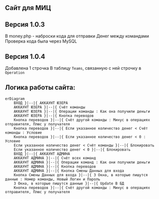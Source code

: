 ##  Сайт для МИЦ


## Версия 1.0.3

В money.php - наброски кода для отправки Денег между командами
Проверка кода была через MySQL

## Версия 1.0.4
Добавлена 1 строчка В таблицу `Teams`, связанную с ней строчку в `Operation`

## Логика работы сайта:
```mermaid
erDiagram
    ВХОД }|--|{ АККАУНТ ЮЗЕРА 
    АККАУНТ ЮЗЕРА }|--|{ Счёт команды 
    АККАУНТ ЮЗЕРА }|--|{ Операции команды : Как она получили деньги 
    АККАУНТ ЮЗЕРА }|--|{ Кнопка переводов 
    Кнопка переводов }|--|{ Счёт другой команды : Минус в операциях отправителя, Плюс у получателя
    Кнопка переводов }|--|{ Если указанное количество денег < Счёт команды : Условие
    Кнопка переводов }|--|{ Если указанное количество денег < 0 : Условие
    Если указанное количество денег < Счёт команды }|--|{ Блокировать
    Если указанное количество денег < 0 }|--|{ Блокировать
    ВХОД }|--|{ АККАУНТ АДМИНА
    АККАУНТ АДМИНА }|--|{ Счёт всех команд 
    АККАУНТ АДМИНА }|--|{ Операции команд : Как они получили деньги 
    АККАУНТ АДМИНА }|--|{ Кнопка переводов 
    АККАУНТ АДМИНА }|--|{ Кнопка Смены Данных для входа
    Кнопка Смены Данных для входа }|--|{ 3 Окна, в которые пишутся данные : Номер команды, Новый Логин и Пароль
    3 Окна, в которые пишутся данные }|--|{ Update В БД
    Кнопка переводов }|--|{ Счёт другой команды : Минус в операциях отправителя, Плюс у получателя 
    
```

